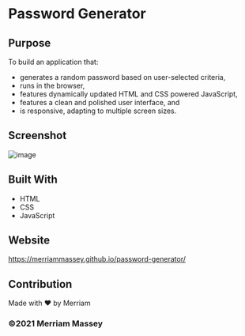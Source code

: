 # Password Generator

## Purpose
To build an application that: 
* generates a random password based on user-selected criteria,
* runs in the browser,
* features dynamically updated HTML and CSS powered JavaScript,
* features a clean and polished user interface, and 
* is responsive, adapting to multiple screen sizes.

## Screenshot
![image](https://user-images.githubusercontent.com/77468612/108602548-b32b9f80-735f-11eb-991f-e0f2cd4a52ef.png)

## Built With
* HTML
* CSS
* JavaScript

## Website
https://merriammassey.github.io/password-generator/

## Contribution
Made with ❤️ by Merriam

### ©️2021 Merriam Massey

